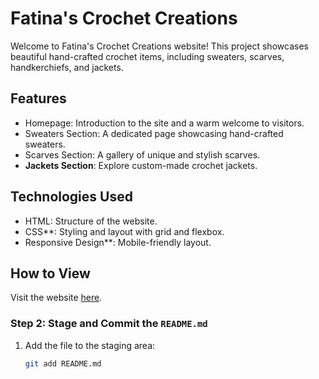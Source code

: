 # Fatina's Crochet Creations

Welcome to Fatina's Crochet Creations website! This project showcases beautiful hand-crafted crochet items, including sweaters, scarves, handkerchiefs, and jackets. 

## Features
- Homepage: Introduction to the site and a warm welcome to visitors.
- Sweaters Section: A dedicated page showcasing hand-crafted sweaters.
- Scarves Section: A gallery of unique and stylish scarves.
- **Jackets Section**: Explore custom-made crochet jackets.

## Technologies Used
- HTML: Structure of the website.
- CSS**: Styling and layout with grid and flexbox.
- Responsive Design**: Mobile-friendly layout.

## How to View
Visit the website [here](https://your-website-link).





### Step 2: Stage and Commit the `README.md`
1. Add the file to the staging area:
   ```bash
   git add README.md
